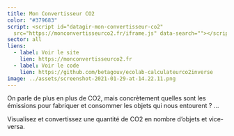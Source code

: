 ```yaml
---
title: Mon Convertisseur CO2
color: "#379683"
script: <script id="datagir-mon-convertisseur-co2"
  src="https://monconvertisseurco2.fr/iframe.js" data-search=""></script>
sector: all
liens:
  - label: Voir le site
    lien: https://monconvertisseurco2.fr
  - label: Voir le code
    lien: https://github.com/betagouv/ecolab-calculateurco2inverse
image: ../assets/screenshot-2021-01-29-at-14.22.11.png
---
```

On parle de plus en plus de CO2, mais concrètement quelles sont les émissions pour fabriquer et consommer les objets qui nous entourent ? …

Visualisez et convertissez une quantité de CO2 en nombre d’objets et vice-versa.